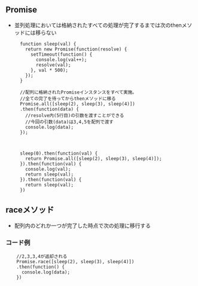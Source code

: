 ## Promise
- 並列処理においては格納されたすべての処理が完了するまでは次のthenメソッドには移らない

        function sleep(val) {
          return new Promise(function(resolve) {
            setTimeout(function() {
              console.log(val++);
              resolve(val);
            }, val * 500);
          });
        }
        
        //配列に格納されたPromiseインスタンスをすべて実施。
        //全ての完了を待ってからthenメソッドに移る
        Promise.all([sleep(2), sleep(3), sleep(4)])
        .then(function(data) {
          //resolve内(5行目)の引数を渡すことができる
          //今回の引数(data)は3,4,5を配列で渡す
          console.log(data);
        });
        
        
        
        sleep(0).then(function(val) {
          return Promise.all([sleep(2), sleep(3), sleep(4)]);
        }).then(function(val) {
          console.log(val);
          return sleep(val);
        }).then(function(val) {
          return sleep(val);
        })


## raceメソッド
- 配列内のどれか一つが完了した時点で次の処理に移行する

### コード例

        //2,3,3,4が返却される
        Promise.race([sleep(2), sleep(3), sleep(4)])
        .then(function() {
          console.log(data);
        })
